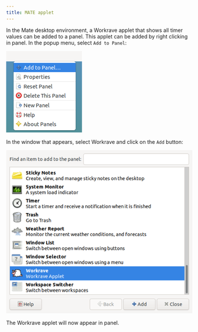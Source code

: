 ```yaml
---
title: MATE applet
---
```


In the Mate desktop environment, a Workrave applet that shows all timer values can be added to a panel. This applet can be added by right clicking in panel. In the popup menu, select `Add to Panel`:

![Enable Mate applet](/images/screenshots/mate-applet-activate-1.png)

In the window that appears, select Workrave and click on the `Add` button:

![Enable Mate applet](/images/screenshots/mate-applet-activate-2.png)

The Workrave applet will now appear in panel.
